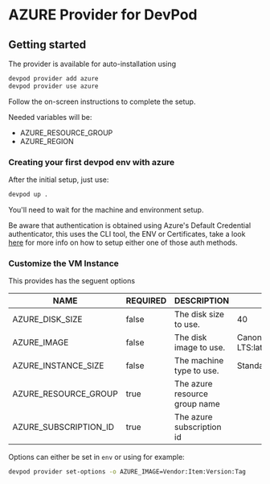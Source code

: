 # AZURE Provider for DevPod

## Getting started

The provider is available for auto-installation using 

```sh
devpod provider add azure
devpod provider use azure
```

Follow the on-screen instructions to complete the setup.

Needed variables will be:

- AZURE_RESOURCE_GROUP
- AZURE_REGION

### Creating your first devpod env with azure

After the initial setup, just use:

```sh
devpod up .
```

You'll need to wait for the machine and environment setup.

Be aware that authentication is obtained using Azure's Default Credential authenticator, this uses
the CLI tool, the ENV or Certificates, take a look
[here](https://learn.microsoft.com/en-us/cli/azure/authenticate-azure-cli)
for more info on how to setup either one of those auth methods.


### Customize the VM Instance

This provides has the seguent options

|    NAME           | REQUIRED |          DESCRIPTION                  |         DEFAULT         |
|-------------------|----------|---------------------------------------|-------------------------|
| AZURE_DISK_SIZE           | false    | The disk size to use.          | 40                                      |
| AZURE_IMAGE               | false    | The disk image to use.         | Canonical:UbuntuServer:18.04-LTS:latest |
| AZURE_INSTANCE_SIZE       | false    | The machine type to use.       | Standard_D11_v2                         |
| AZURE_RESOURCE_GROUP      | true     | The azure resource group name  |                                         |
| AZURE_SUBSCRIPTION_ID     | true     | The azure subscription id      |                                         |

Options can either be set in `env` or using for example:

```sh
devpod provider set-options -o AZURE_IMAGE=Vendor:Item:Version:Tag
```
